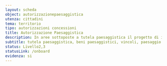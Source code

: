 ```yaml
---
layout: scheda
object: autorizzazionepaesaggistica
utenza: cittadini
tema: territorio
tipo: autorizzazioni concessioni
title: Autorizzazione Paesaggistica
description: In aree sottoposte a tutela paesaggistica il progetto di interventi di modifica del paesaggio necessita di apposita autorizzazione, fatte salve alcune eccezioni
subtitle: tutela paesaggistica, beni paesaggistici, vincoli, paesaggio
status: Livello2,3
statusLink: /onboard
evidenza: si
---
```

